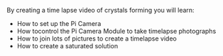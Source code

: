 By creating a time lapse video of crystals forming you will learn:

- How to set up the Pi Camera
- How tocontrol the Pi Camera Module to take timelapse photographs
- How to join lots of pictures to create a timelapse video
- How to create a saturated solution


